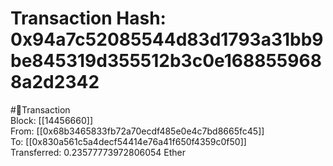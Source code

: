 
Transaction Hash: 0x94a7c52085544d83d1793a31bb9be845319d355512b3c0e1688559688a2d2342
====================================================================================
  
#💸Transaction  
Block: [[14456660]]  
From: [[0x68b3465833fb72a70ecdf485e0e4c7bd8665fc45]]  
To: [[0x830a561c5a4decf54414e76a41f650f4359c0f50]]  
Transferred: 0.23577773972806054 Ether